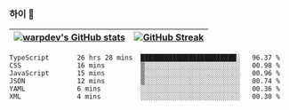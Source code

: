 
### 하이 👋
[![warpdev's GitHub stats](https://github-readme-stats.vercel.app/api?username=warpdev&show_icons=true&theme=vue-dark)](#) |[![GitHub Streak](https://github-readme-streak-stats.herokuapp.com/?user=warpdev&theme=dark)](#)
--- | --- |
<!--START_SECTION:waka-->

```text
TypeScript       26 hrs 28 mins  ████████████████████████░   96.37 %
CSS              16 mins         ▒░░░░░░░░░░░░░░░░░░░░░░░░   00.98 %
JavaScript       15 mins         ▒░░░░░░░░░░░░░░░░░░░░░░░░   00.96 %
JSON             12 mins         ▒░░░░░░░░░░░░░░░░░░░░░░░░   00.74 %
YAML             6 mins          ░░░░░░░░░░░░░░░░░░░░░░░░░   00.36 %
XML              4 mins          ░░░░░░░░░░░░░░░░░░░░░░░░░   00.30 %
```

<!--END_SECTION:waka-->

<!--
**warpdev/warpdev** is a ✨ _special_ ✨ repository because its `README.md` (this file) appears on your GitHub profile.

Here are some ideas to get you started:

- 🔭 I’m currently working on ...
- 🌱 I’m currently learning ...
- 👯 I’m looking to collaborate on ...
- 🤔 I’m looking for help with ...
- 💬 Ask me about ...
- 📫 How to reach me: ...
- 😄 Pronouns: ...
- ⚡ Fun fact: ...
-->
